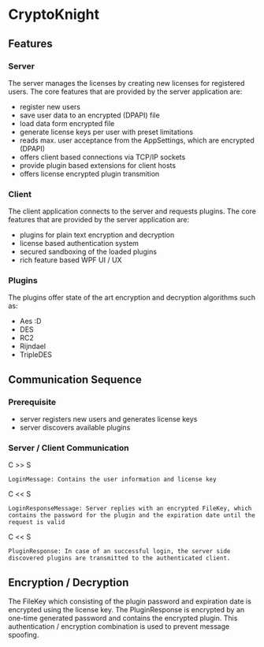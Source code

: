 # CryptoKnight


## Features

### Server

The server manages the licenses by creating new licenses for registered users.
The core features that are provided by the server application are:
* register new users
* save user data to an encrypted (DPAPI) file
* load data form encrypted file
* generate license keys per user with preset limitations
* reads max. user acceptance from the AppSettings, which are encrypted (DPAPI)
* offers client based connections via TCP/IP sockets
* provide plugin based extensions for client hosts
* offers license encrypted plugin transmition

### Client

The client application connects to the server and requests plugins.
The core features that are provided by the server application are:
* plugins for plain text encryption and decryption
* license based authentication system
* secured sandboxing of the loaded plugins
* rich feature based WPF UI / UX

### Plugins

The plugins offer state of the art encryption and decryption algorithms such as:
* Aes :D
* DES 
* RC2
* Rijndael
* TripleDES

## Communication Sequence

### Prerequisite

* server registers new users and generates license keys
* server discovers available plugins

### Server / Client Communication
C >> S
```
LoginMessage: Contains the user information and license key
```
C << S
```
LoginResponseMessage: Server replies with an encrypted FileKey, which contains the password for the plugin and the expiration date until the request is valid
```
C << S
```
PluginResponse: In case of an successful login, the server side discovered plugins are transmitted to the authenticated client.
```

## Encryption / Decryption

The FileKey which consisting of the plugin password and expiration date is encrypted using the license key.
The PluginResponse is encrypted by an one-time generated password and contains the encrypted plugin.
This authentication / encryption combination is used to prevent message spoofing.
